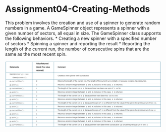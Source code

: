 # Assignment04-Creating-Methods

This problem involves the creation and use of a spinner to generate
 random numbers in a game. A GameSpinner object represents a spinner
 with a given number of sectors, all equal in size. The GameSpinner
 class supporrts the following behaviors.
    * Creating a new spinner with a specified number of sectors
    * Spinning a spinner and reporting the result
    * Reporting the length of the current run, the number of 
      consecutive spins that are the same as the most recent spin.

![sample code](/img/sample_code.png "sample code")
